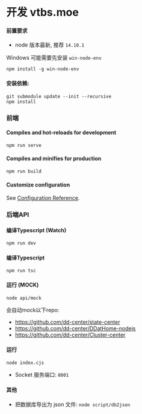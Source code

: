 # 开发 vtbs.moe

#### 前置要求

- node 版本最新, 推荐 `14.10.1`

Windows 可能需要先安装 `win-node-env`
```shell
npm install -g win-node-env
```

#### 安装依赖:

```shell
git submodule update --init --recursive
npm install
```

### 前端

#### Compiles and hot-reloads for development

```shell
npm run serve
```

#### Compiles and minifies for production

```shell
npm run build
```

#### Customize configuration

See [Configuration Reference](https://cli.vuejs.org/config/).

### 后端API

#### 编译Typescript (Watch)

```sh
npm run dev
```

#### 编译Typescript

```shell
npm run tsc
```

#### 运行 (MOCK)

```sh
node api/mock
```

会自动mock以下repo:

* <https://github.com/dd-center/state-center>
* <https://github.com/dd-center/DDatHome-nodejs>
* <https://github.com/dd-center/Cluster-center>

#### 运行

```sh
node index.cjs
```

* Socket 服务端口: `8001`

#### 其他

* 把数据库导出为 json 文件: `node script/db2json`

